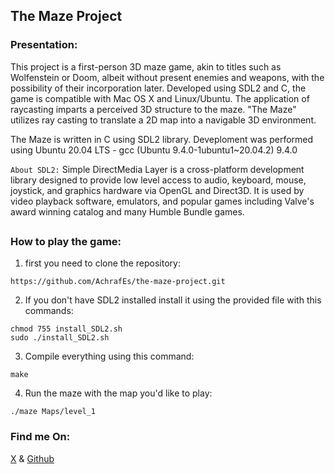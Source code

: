 ## The Maze Project

### Presentation:
This project is a first-person 3D maze game, akin to titles such as Wolfenstein or Doom, albeit without present enemies and weapons, with the possibility of their incorporation later. Developed using SDL2 and C, the game is compatible with Mac OS X and Linux/Ubuntu. The application of raycasting imparts a perceived 3D structure to the maze. "The Maze" utilizes ray casting to translate a 2D map into a navigable 3D environment.

The Maze is written in C using SDL2 library. Deveploment was performed using Ubuntu 20.04 LTS - gcc (Ubuntu 9.4.0-1ubuntu1~20.04.2) 9.4.0

`About SDL2:` Simple DirectMedia Layer is a cross-platform development library designed to provide low level access to audio, keyboard, mouse, joystick, and graphics hardware via OpenGL and Direct3D. It is used by video playback software, emulators, and popular games including Valve's award winning catalog and many Humble Bundle games.

##
### How to play the game:

1. first you need to clone the repository:
```
https://github.com/AchrafEs/the-maze-project.git
```
2. If you don't have SDL2 installed install it using the provided file with this commands:
```
chmod 755 install_SDL2.sh
sudo ./install_SDL2.sh
```
3. Compile everything using this command:
```
make
```
4. Run the maze with the map you'd like to play:
```
./maze Maps/level_1
```

### Find me On:
[X](https://twitter.com/AchrafSeddyq)	&	[Github](https://github.com/AchrafEs)
